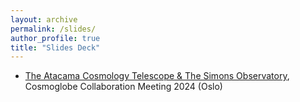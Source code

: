 ```yaml
---
layout: archive
permalink: /slides/
author_profile: true
title: "Slides Deck"
---
```


- [The Atacama Cosmology Telescope & The Simons Observatory](/files/Slides/SO_ACT_Cosmoglobe_AbrilCabezas.pdf), Cosmoglobe Collaboration Meeting 2024 (Oslo)  